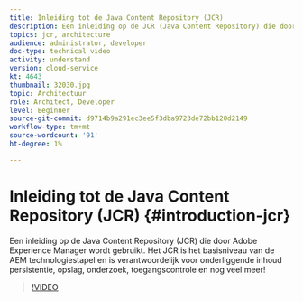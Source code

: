 ```yaml
---
title: Inleiding tot de Java Content Repository (JCR)
description: Een inleiding op de JCR (Java Content Repository) die door Adobe Experience Manager wordt gebruikt. Het JCR is het basisniveau van de AEM technologiestapel en is verantwoordelijk voor onderliggende inhoud persistentie, opslag, onderzoek, toegangscontrole en nog veel meer!
topics: jcr, architecture
audience: administrator, developer
doc-type: technical video
activity: understand
version: cloud-service
kt: 4643
thumbnail: 32030.jpg
topic: Architectuur
role: Architect, Developer
level: Beginner
source-git-commit: d9714b9a291ec3ee5f3dba9723de72bb120d2149
workflow-type: tm+mt
source-wordcount: '91'
ht-degree: 1%

---
```



# Inleiding tot de Java Content Repository (JCR) {#introduction-jcr}

Een inleiding op de Java Content Repository (JCR) die door Adobe Experience Manager wordt gebruikt. Het JCR is het basisniveau van de AEM technologiestapel en is verantwoordelijk voor onderliggende inhoud persistentie, opslag, onderzoek, toegangscontrole en nog veel meer!

>[!VIDEO](https://video.tv.adobe.com/v/32030/?quality=12&learn=on)
